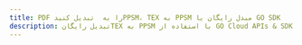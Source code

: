 ---title: PDF را به  تبدیل کنیدPPSM، TEX به PPSM مبدل رایگان یا GO SDKdescription: تبدیل رایگانTEX به PPSM با استفاده از GO Cloud APIs & SDK همچنین اسناد PDF را در Cloud ایجاد، ویرایش و رندر کنید.---